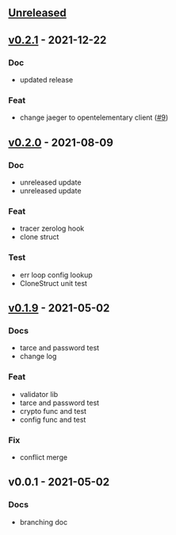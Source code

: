 <a name="unreleased"></a>
## [Unreleased]


<a name="v0.2.1"></a>
## [v0.2.1] - 2021-12-22
### Doc
- updated release

### Feat
- change jaeger to opentelementary client ([#9](https://github.com/kubuskotak/valkyrie/issues/9))


<a name="v0.2.0"></a>
## [v0.2.0] - 2021-08-09
### Doc
- unreleased update
- unreleased update

### Feat
- tracer zerolog hook
- clone struct

### Test
- err loop config lookup
- CloneStruct unit test


<a name="v0.1.9"></a>
## [v0.1.9] - 2021-05-02
### Docs
- tarce and password test
- change log

### Feat
- validator lib
- tarce and password test
- crypto func and test
- config func and test

### Fix
- conflict merge


<a name="v0.0.1"></a>
## v0.0.1 - 2021-05-02
### Docs
- branching doc


[Unreleased]: https://github.com/kubuskotak/valkyrie/compare/v0.2.1...HEAD
[v0.2.1]: https://github.com/kubuskotak/valkyrie/compare/v0.2.0...v0.2.1
[v0.2.0]: https://github.com/kubuskotak/valkyrie/compare/v0.1.9...v0.2.0
[v0.1.9]: https://github.com/kubuskotak/valkyrie/compare/v0.0.1...v0.1.9
